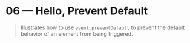 # 06 &mdash; Hello, Prevent Default
> Illustrates how to use `event.preventDefault` to prevent the default behavior of an element from being triggered.
